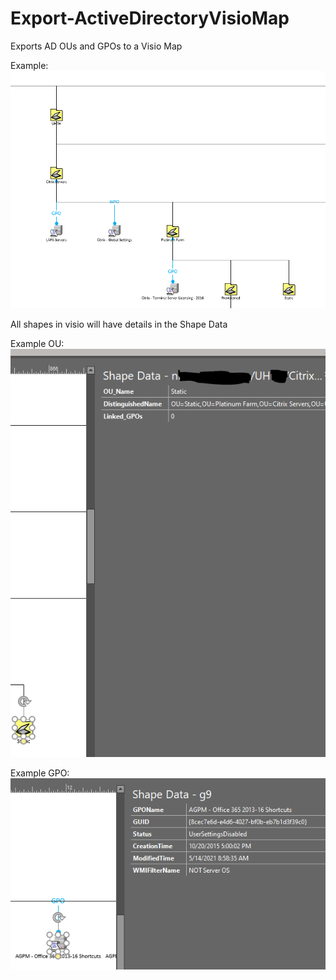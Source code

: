 # Export-ActiveDirectoryVisioMap
Exports AD OUs and GPOs to a Visio Map


Example:
![Example Picture](ExampleImages/ExamplePicture.png?raw=true)


All shapes in visio will have details in the Shape Data

Example OU:
![Example OU Details](ExampleImages/ExampleOUdetails.png?raw=true)

Example GPO:
![Example GPO Details](ExampleImages/ExampleGPOdetails.png?raw=true)
